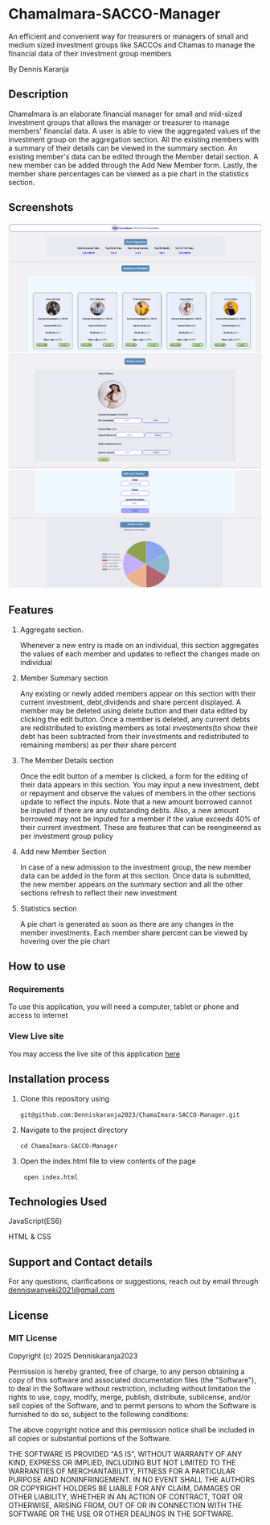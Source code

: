    # ChamaImara-SACCO-Manager

An efficient and convenient way for treasurers or managers of small and medium sized investment groups like SACCOs and Chamas to manage the financial data of their investment group members

By Dennis Karanja

## Description
ChamaImara is an elaborate financial manager for small and mid-sized investment groups that allows the manager or treasurer to manage members' financial data. A user is able to view the aggregated values of the investment group on the aggregation section. All the existing members with a summary of their details can be viewed in the summary section. An existing member's data can be edited through the Member detail section. A new member can be added through the Add New Member form. Lastly, the member share percentages can be viewed as a pie chart in the statistics section.

## Screenshots

![Aggregate-SummarySection](./img/aggregateSummary%20section.png)
![Detail-section](./img/detail%20section.png)
![NewMember-StatisticSection](./img/addNew%20Section.png)

## Features
1. Aggregate section.

   Whenever a new entry is made on an individual, this section aggregates the values of each member and updates to reflect the changes made on individual
2. Member Summary section

   Any existing or newly added members appear on this section with their current investment, debt,dividends and share percent displayed. A member may be deleted using delete button and their data edited by clicking the edit button. Once a member is deleted, any current debts are redistributed to existing members as total investments(to show their debt has been subtracted from their investments and redistributed to remaining members) as per their share percent
3. The Member Details section

   Once the edit button of a member is clicked, a form for the editing of their data appears in this section. You may input a new investment, debt or repayment and observe the values of members in the other sections update to reflect the inputs. Note that a new amount borrowed cannot be inputed if there are any outstanding debts. Also, a new amount borrowed may not be inputed for a member if the value exceeds 40% of their current investment. These are features that can be reengineered as per investment group policy
4. Add new Member Section

   In case of a new admission to the investment group, the new member data can be added in the form at this section. Once data is submitted, the new member appears on the summary section and all the other sections refresh to reflect their new investment
5. Statistics section

   A pie chart is generated as soon as there are any changes in the member investments. Each member share percent can be viewed by hovering over the pie chart
## How to use
### Requirements

To use this application, you will need a computer, tablet or phone and access to internet

### View Live site

You may access the live site of this application [here](https://denniskaranja2023.github.io/ChamaImara-SACCO-Manager/)
## Installation process

1. Clone this repository using
 
      ```git@github.com:Denniskaranja2023/ChamaImara-SACCO-Manager.git```

2. Navigate to the project directory
 
      ```cd ChamaImara-SACCO-Manager```

3. Open the index.html file to view contents of the page

      ``` open index.html```
## Technologies Used
JavaScript(ES6)

HTML & CSS
## Support and Contact details

For any questions, clarifications or suggestions, reach out by email through denniswanyeki2021@gmail.com

## License

### MIT License
Copyright (c) 2025 Denniskaranja2023

Permission is hereby granted, free of charge, to any person obtaining a copy
of this software and associated documentation files (the "Software"), to deal
in the Software without restriction, including without limitation the rights
to use, copy, modify, merge, publish, distribute, sublicense, and/or sell
copies of the Software, and to permit persons to whom the Software is
furnished to do so, subject to the following conditions:

The above copyright notice and this permission notice shall be included in all
copies or substantial portions of the Software.

THE SOFTWARE IS PROVIDED "AS IS", WITHOUT WARRANTY OF ANY KIND, EXPRESS OR
IMPLIED, INCLUDING BUT NOT LIMITED TO THE WARRANTIES OF MERCHANTABILITY,
FITNESS FOR A PARTICULAR PURPOSE AND NONINFRINGEMENT. IN NO EVENT SHALL THE
AUTHORS OR COPYRIGHT HOLDERS BE LIABLE FOR ANY CLAIM, DAMAGES OR OTHER
LIABILITY, WHETHER IN AN ACTION OF CONTRACT, TORT OR OTHERWISE, ARISING FROM,
OUT OF OR IN CONNECTION WITH THE SOFTWARE OR THE USE OR OTHER DEALINGS IN THE
SOFTWARE.







